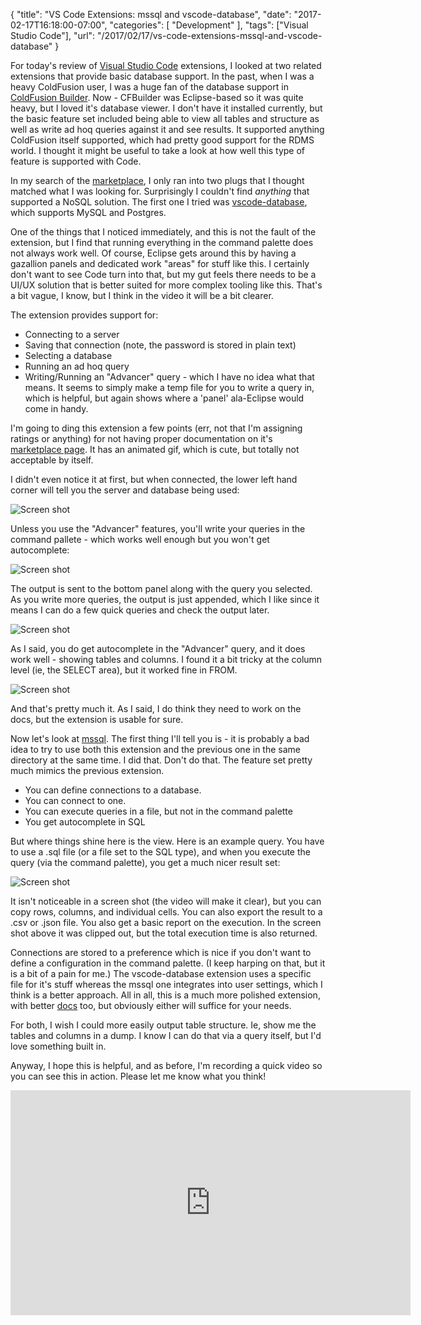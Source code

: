 
{
	"title": "VS Code Extensions: mssql and vscode-database",
	"date": "2017-02-17T16:18:00-07:00",
	"categories": [
		"Development"
	],
	"tags": ["Visual Studio Code"],
	"url": "/2017/02/17/vs-code-extensions-mssql-and-vscode-database"
}

For today's review of [Visual Studio Code](https://code.visualstudio.com/) extensions, I looked at two related extensions that provide basic database support. In the past, when I was a heavy ColdFusion user, I was a huge fan of the database support in [ColdFusion Builder](http://www.adobe.com/products/coldfusion-builder.html). Now - CFBuilder was Eclipse-based so it was quite heavy, but I loved it's database viewer. I don't have it installed currently, but the basic feature set included being able to view all tables and structure as well as write ad hoq queries against it and see results. It supported anything ColdFusion itself supported, which had pretty good support for the RDMS world. I thought it might be useful to take a look at how well this type of feature is supported with Code.

In my search of the [marketplace](https://marketplace.visualstudio.com/vscode), I only ran into two plugs that I thought matched what I was looking for. Surprisingly I couldn't find *anything* that supported a NoSQL solution. The first one I tried was [vscode-database](https://marketplace.visualstudio.com/items?itemName=bajdzis.vscode-database), which supports MySQL and Postgres.

One of the things that I noticed immediately, and this is not the fault of the extension, but I find that running everything in the command palette does not always work well. Of course, Eclipse gets around this by having a gazallion panels and dedicated work "areas" for stuff like this. I certainly don't want to see Code turn into that, but my gut feels there needs to be a UI/UX solution that is better suited for more complex tooling like this. That's a bit vague, I know, but I think in the video it will be a bit clearer. 

The extension provides support for:

* Connecting to a server
* Saving that connection (note, the password is stored in plain text)
* Selecting a database
* Running an ad hoq query 
* Writing/Running an "Advancer" query - which I have no idea what that means. It seems to simply make a temp file for you to write a query in, which is helpful, but again shows where a 'panel' ala-Eclipse would come in handy.

I'm going to ding this extension a few points (err, not that I'm assigning ratings or anything) for not having proper documentation on it's [marketplace page](https://marketplace.visualstudio.com/items?itemName=bajdzis.vscode-database). It has an animated gif, which is cute, but totally not acceptable by itself. 

I didn't even notice it at first, but when connected, the lower left hand corner will tell you the server and database being used:

![Screen shot](https://static.raymondcamden.com/images/2017/2/vse_17_1.png)

Unless you use the "Advancer" features, you'll write your queries in the command pallete - which works well enough but you won't get autocomplete:

![Screen shot](https://static.raymondcamden.com/images/2017/2/vse_17_2.png)

The output is sent to the bottom panel along with the query you selected. As you write more queries, the output is just appended, which I like since it means I can do a few quick queries and check the output later.

![Screen shot](https://static.raymondcamden.com/images/2017/2/vse_17_3.png)

As I said, you do get autocomplete in the "Advancer" query, and it does work well - showing tables and columns. I found it a bit tricky at the column level (ie, the SELECT area), but it worked fine in FROM.

![Screen shot](https://static.raymondcamden.com/images/2017/2/vse_17_4.png)

And that's pretty much it. As I said, I do think they need to work on the docs, but the extension is usable for sure. 

Now let's look at [mssql](https://marketplace.visualstudio.com/items?itemName=ms-mssql.mssql). The first thing I'll tell you is - it is probably a bad idea to try to use both this extension and the previous one in the same directory at the same time. I did that. Don't do that. The feature set pretty much mimics the previous extension. 

* You can define connections to a database.
* You can connect to one.
* You can execute queries in a file, but not in the command palette
* You get autocomplete in SQL

But where things shine here is the view. Here is an example query. You have to use a .sql file (or a file set to the SQL type), and when you execute the query (via the command palette), you get a much nicer result set:

![Screen shot](https://static.raymondcamden.com/images/2017/2/vse_17_5.png)

It isn't noticeable in a screen shot (the video will make it clear), but you can copy rows, columns, and individual cells. You can also export the result to a .csv or .json file. You also get a basic report on the execution. In the screen shot above it was clipped out, but the total execution time is also returned.

Connections are stored to a preference which is nice if you don't want to define a configuration in the command palette. (I keep harping on that, but it is a bit of a pain for me.) The vscode-database extension uses a specific file for it's stuff whereas the mssql one integrates into user settings, which I think is a better approach. All in all, this is a much more polished extension, with better [docs](https://marketplace.visualstudio.com/items?itemName=ms-mssql.mssql) too, but obviously either will suffice for your needs. 

For both, I wish I could more easily output table structure. Ie, show me the tables and columns in a dump. I know I can do that via a query itself, but I'd love something built in.

Anyway, I hope this is helpful, and as before, I'm recording a quick video so you can see this in action. Please let me know what you think!

<iframe width="640" height="360" src="https://www.youtube.com/embed/AJBnww90aHs?rel=0" frameborder="0" allowfullscreen></iframe>
